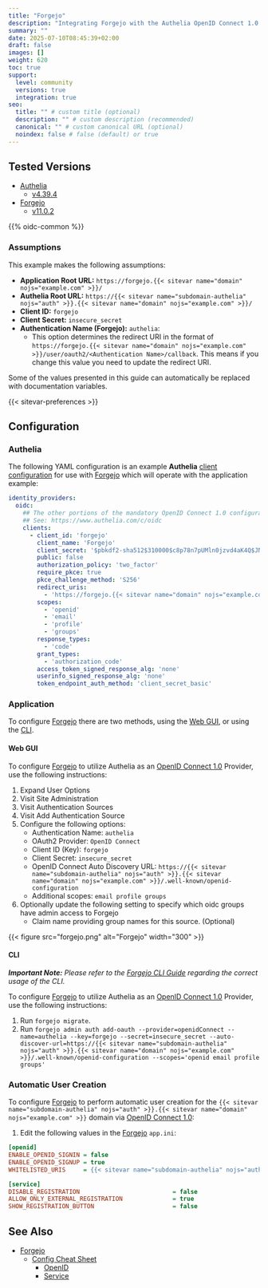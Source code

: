 ```yaml
---
title: "Forgejo"
description: "Integrating Forgejo with the Authelia OpenID Connect 1.0 Provider."
summary: ""
date: 2025-07-10T08:45:39+02:00
draft: false
images: []
weight: 620
toc: true
support:
  level: community
  versions: true
  integration: true
seo:
  title: "" # custom title (optional)
  description: "" # custom description (recommended)
  canonical: "" # custom canonical URL (optional)
  noindex: false # false (default) or true
---
```


## Tested Versions

- [Authelia]
  - [v4.39.4](https://github.com/authelia/authelia/releases/tag/v4.39.4)
- [Forgejo]
  - [v11.0.2](https://codeberg.org/forgejo/forgejo/releases/tag/v11.0.2)

{{% oidc-common %}}

### Assumptions

This example makes the following assumptions:

- __Application Root URL:__ `https://forgejo.{{< sitevar name="domain" nojs="example.com" >}}/`
- __Authelia Root URL:__ `https://{{< sitevar name="subdomain-authelia" nojs="auth" >}}.{{< sitevar name="domain" nojs="example.com" >}}/`
- __Client ID:__ `forgejo`
- __Client Secret:__ `insecure_secret`
- __Authentication Name (Forgejo):__ `authelia`:
    - This option determines the redirect URI in the format of
      `https://forgejo.{{< sitevar name="domain" nojs="example.com" >}}/user/oauth2/<Authentication Name>/callback`.
      This means if you change this value you need to update the redirect URI.

Some of the values presented in this guide can automatically be replaced with documentation variables.

{{< sitevar-preferences >}}

## Configuration

### Authelia

The following YAML configuration is an example __Authelia__ [client configuration] for use with [Forgejo] which will
operate with the application example:

```yaml {title="configuration.yml"}
identity_providers:
  oidc:
    ## The other portions of the mandatory OpenID Connect 1.0 configuration go here.
    ## See: https://www.authelia.com/c/oidc
    clients:
      - client_id: 'forgejo'
        client_name: 'Forgejo'
        client_secret: '$pbkdf2-sha512$310000$c8p78n7pUMln0jzvd4aK4Q$JNRBzwAo0ek5qKn50cFzzvE9RXV88h1wJn5KGiHrD0YKtZaR/nCb2CJPOsKaPK0hjf.9yHxzQGZziziccp6Yng'  # The digest of 'insecure_secret'.
        public: false
        authorization_policy: 'two_factor'
        require_pkce: true
        pkce_challenge_method: 'S256'
        redirect_uris:
          - 'https://forgejo.{{< sitevar name="domain" nojs="example.com" >}}/user/oauth2/authelia/callback'
        scopes:
          - 'openid'
          - 'email'
          - 'profile'
          - 'groups'
        response_types:
          - 'code'
        grant_types:
          - 'authorization_code'
        access_token_signed_response_alg: 'none'
        userinfo_signed_response_alg: 'none'
        token_endpoint_auth_method: 'client_secret_basic'
```

### Application

To configure [Forgejo] there are two methods, using the [Web GUI](#web-gui), or using the [CLI](#cli).

#### Web GUI

To configure [Forgejo] to utilize Authelia as an [OpenID Connect 1.0] Provider, use the following instructions:

1. Expand User Options
2. Visit Site Administration
3. Visit Authentication Sources
4. Visit Add Authentication Source
5. Configure the following options:
   - Authentication Name: `authelia`
   - OAuth2 Provider: `OpenID Connect`
   - Client ID (Key): `forgejo`
   - Client Secret: `insecure_secret`
   - OpenID Connect Auto Discovery URL: `https://{{< sitevar name="subdomain-authelia" nojs="auth" >}}.{{< sitevar name="domain" nojs="example.com" >}}/.well-known/openid-configuration`
   - Additional scopes: `email profile groups`
6. Optionally update the following setting to specify which oidc groups have admin access to Forgejo
    - Claim name providing group names for this source. (Optional)


{{< figure src="forgejo.png" alt="Forgejo" width="300" >}}

#### CLI

_**Important Note:** Please refer to the [Forgejo CLI Guide](https://forgejo.org/docs/latest/admin/command-line) regarding the correct usage of the CLI._

To configure [Forgejo] to utilize Authelia as an [OpenID Connect 1.0] Provider, use the following instructions:

1. Run `forgejo migrate`.
2. Run `forgejo admin auth add-oauth --provider=openidConnect --name=authelia --key=forgejo --secret=insecure_secret --auto-discover-url=https://{{< sitevar name="subdomain-authelia" nojs="auth" >}}.{{< sitevar name="domain" nojs="example.com" >}}/.well-known/openid-configuration --scopes='openid email profile groups'`


### Automatic User Creation

To configure [Forgejo] to perform automatic user creation for the `{{< sitevar name="subdomain-authelia" nojs="auth" >}}.{{< sitevar name="domain" nojs="example.com" >}}` domain via [OpenID Connect 1.0]:

1. Edit the following values in the [Forgejo] `app.ini`:
```ini
[openid]
ENABLE_OPENID_SIGNIN = false
ENABLE_OPENID_SIGNUP = true
WHITELISTED_URIS     = {{< sitevar name="subdomain-authelia" nojs="auth" >}}.{{< sitevar name="domain" nojs="example.com" >}}

[service]
DISABLE_REGISTRATION                          = false
ALLOW_ONLY_EXTERNAL_REGISTRATION              = true
SHOW_REGISTRATION_BUTTON                      = false
```

## See Also

- [Forgejo]
  - [Config Cheat Sheet](https://forgejo.org/docs/latest/admin/config-cheat-sheet/)
    - [OpenID](https://forgejo.org/docs/latest/admin/config-cheat-sheet/#openid-openid)
    - [Service](https://forgejo.org/docs/latest/admin/config-cheat-sheet/#service-service)

[Authelia]: https://www.authelia.com
[Forgejo]: https://forgejo.org/
[OpenID Connect 1.0]: ../../openid-connect/introduction.md
[client configuration]: ../../../configuration/identity-providers/openid-connect/clients.md
